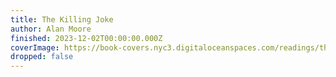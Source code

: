 ```yaml
---
title: The Killing Joke
author: Alan Moore
finished: 2023-12-02T00:00:00.000Z
coverImage: https://book-covers.nyc3.digitaloceanspaces.com/readings/the-killing-joke-01.jpg
dropped: false
---
```



